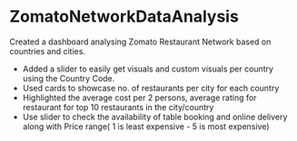 # ZomatoNetworkDataAnalysis
<p>Created a dashboard analysing Zomato Restaurant Network based on countries and cities.</p>
<ul>
  <li> Added a slider to easily get visuals and custom visuals per country using the Country Code.</li>
  <li> Used cards to showcase no. of restaurants per city for each country</li>
  <li> Highlighted the average cost per 2 persons, average rating for restaurant for top 10 restaurants in the city/country</li>
  <li> Use slider to check the availability of table booking and online delivery along with Price range( 1 is least expensive - 5 is most expensive) </li>
 </ul>
  
